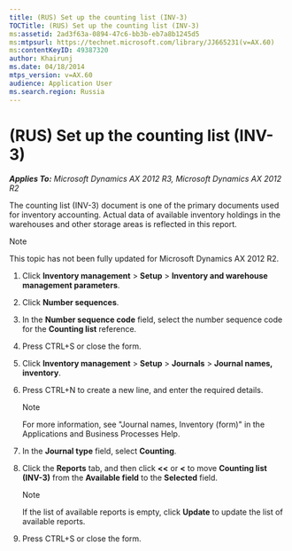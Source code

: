 ```yaml
---
title: (RUS) Set up the counting list (INV-3)
TOCTitle: (RUS) Set up the counting list (INV-3)
ms:assetid: 2ad3f63a-0894-47c6-bb3b-eb7a8b1245d5
ms:mtpsurl: https://technet.microsoft.com/library/JJ665231(v=AX.60)
ms:contentKeyID: 49387320
author: Khairunj
ms.date: 04/18/2014
mtps_version: v=AX.60
audience: Application User
ms.search.region: Russia
---
```


# (RUS) Set up the counting list (INV-3) 


_**Applies To:** Microsoft Dynamics AX 2012 R3, Microsoft Dynamics AX 2012 R2_

The counting list (INV-3) document is one of the primary documents used for inventory accounting. Actual data of available inventory holdings in the warehouses and other storage areas is reflected in this report.


> [!NOTE]
> <P>This topic has not been fully updated for Microsoft Dynamics AX 2012 R2.</P>



1.  Click **Inventory management** \> **Setup** \> **Inventory and warehouse management parameters**.

2.  Click **Number sequences**.

3.  In the **Number sequence code** field, select the number sequence code for the **Counting list** reference.

4.  Press CTRL+S or close the form.

5.  Click **Inventory management** \> **Setup** \> **Journals** \> **Journal names, inventory**.

6.  Press CTRL+N to create a new line, and enter the required details.
    

    > [!NOTE]
    > <P>For more information, see "Journal names, Inventory (form)" in the Applications and Business Processes Help.</P>



7.  In the **Journal type** field, select **Counting**.

8.  Click the **Reports** tab, and then click **\<\<** or **\<** to move **Counting list (INV-3)** from the **Available field** to the **Selected** field.
    

    > [!NOTE]
    > <P>If the list of available reports is empty, click <STRONG>Update</STRONG> to update the list of available reports.</P>



9.  Press CTRL+S or close the form.

  



